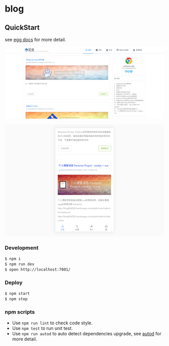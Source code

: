 # blog



## QuickStart
see [egg docs][egg] for more detail.

<!-- add docs here for user -->

![blog_web.png](blog_web.png)

![blog_h5.png](blog_h5.png)

### Development

```bash
$ npm i
$ npm run dev
$ open http://localhost:7001/
```

### Deploy

```bash
$ npm start
$ npm stop
```

### npm scripts

- Use `npm run lint` to check code style.
- Use `npm test` to run unit test.
- Use `npm run autod` to auto detect dependencies upgrade, see [autod](https://www.npmjs.com/package/autod) for more detail.


[egg]: https://eggjs.org